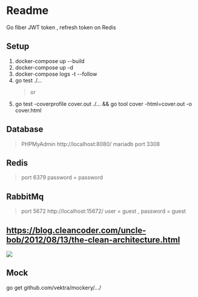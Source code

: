 # Readme

Go fiber JWT token , refresh token on Redis

## Setup

1. docker-compose up --build
2. docker-compose up -d
3. docker-compose logs -t --follow
4. go test ./...
   > or
5. go test -coverprofile cover.out ./... && go tool cover -html=cover.out -o cover.html

## Database

> PHPMyAdmin http://localhost:8080/
> mariadb port 3308

## Redis

> port 6379
> password = password

## RabbitMq

> port 5672
> http://localhost:15672/
> user = guest , password = guest

## https://blog.cleancoder.com/uncle-bob/2012/08/13/the-clean-architecture.html

![](https://blog.cleancoder.com/uncle-bob/images/2012-08-13-the-clean-architecture/CleanArchitecture.jpg)

## Mock

go get github.com/vektra/mockery/.../
